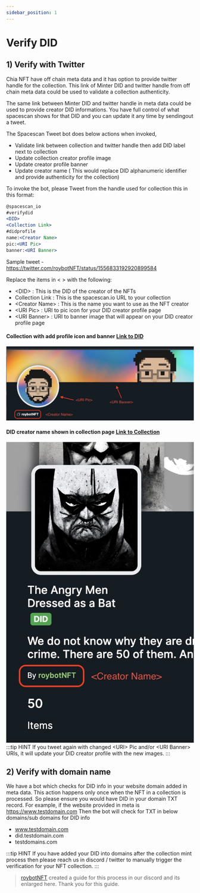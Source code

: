 ```yaml
---
sidebar_position: 1
---
```


# Verify DID

## 1) Verify with Twitter

Chia NFT have off chain meta data and it has option to provide twitter handle for the collection.
This link of Minter DID and twitter handle from off chain meta data could be used to validate a collection authenticity.

The same link between Minter DID and twitter handle in meta data could be used to provide creator DID informations.
You have full control of what spacescan shows for that DID and you can update it any time by sendingout a tweet.

The Spacescan Tweet bot does below actions when invoked,
- Validate link between collection and twitter handle then add DID label next to collection
- Update collection creator profile image
- Update creator profile banner
- Update creator name ( This would replace DID alphanumeric identifier and provide authenticity  for the collection) 

To invoke the bot, please Tweet from the handle used for collection this in this format:

```jsx
@spacescan_io
#verifydid
<DID>
<Collection Link>
#didprofile 
name:<Creator Name>
pic:<URI Pic>
banner:<URI Banner>
```

Sample tweet - https://twitter.com/roybotNFT/status/1556833192920899584

Replace the items in < > with the following:

-  &lt;DID&gt; : This is the DID of the creator of the NFTs
- Collection Link : This is the spacescan.io URL to your collection
- &lt;Creator Name&gt; : This is the name you want to use as the NFT creator
- &lt;URI Pic&gt; : URI to pic icon for your DID creator profile page
- &lt;URI Banner&gt; : URI to banner image that will appear on your DID creator profile page

#### Collection with add profile icon and banner [Link to DID](https://www.spacescan.io/xch/did/fe9bdb9a8e6825580d699faa6160fbd9d5d64a525ac49d174357d68ed0ae194e)

![Update](URI-Pic-and-Banner.jpg)

#### DID creator name shown in collection page [Link to Collection](https://www.spacescan.io/xch/nft/collection/col129ph2rgr3r3f2znqe3x2xj7edhl7we0n3qzphsdf5q3hcr2gyfase5u9qg)
![Update](Creator-Name.jpg)
:::tip HINT
If you tweet again with changed &lt;URI&gt; Pic and/or &lt;URI Banner&gt; URIs, it will update your DID creator profile with the new images.
:::

## 2) Verify with domain name

We have a bot which checks for DID info in your website domain added in meta data.
This action happens only once when the NFT in a collection is processed. 
So please ensure you would have DID in your domain TXT record.
For example, if the website provided in meta is https://www.testdomain.com
Then the bot will check for TXT in below domains/sub domains for DID info
- www.testdomain.com
- did.testdomain.com
- testdomains.com

:::tip HINT
If you have added your DID into domains after the collection mint process then please reach us in discord / twitter to manually trigger the verification for your NFT collection.
:::

> [roybotNFT](https://twitter.com/roybotNFT) created a guide for this process in our discord and its enlarged here.
Thank you for this guide.